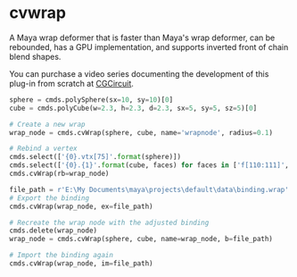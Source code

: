 # cvwrap
A Maya wrap deformer that is faster than Maya's wrap deformer, can be rebounded, has a GPU implementation, and supports inverted front of chain blend shapes.

You can purchase a video series documenting the development of this plug-in from scratch at [CGCircuit](http://www.cgcircuit.com/course/creating-a-gpu-driven-wrap-deformer?affid=df9a2a33e2f653182abfd4cfc9b7159752671dde4280a13fc724d0c42b62d143c055f01d504ecc4d176537d5ce1994d0010d204a200f178091bf59c85380dbdc).

```python
sphere = cmds.polySphere(sx=10, sy=10)[0]
cube = cmds.polyCube(w=2.3, h=2.3, d=2.3, sx=5, sy=5, sz=5)[0]

# Create a new wrap
wrap_node = cmds.cvWrap(sphere, cube, name='wrapnode', radius=0.1)

# Rebind a vertex
cmds.select(['{0}.vtx[75]'.format(sphere)])
cmds.select(['{0}.{1}'.format(cube, faces) for faces in ['f[110:111]', 'f[115:116]']], add=True)
cmds.cvWrap(rb=wrap_node)

file_path = r'E:\My Documents\maya\projects\default\data\binding.wrap'
# Export the binding
cmds.cvWrap(wrap_node, ex=file_path)

# Recreate the wrap node with the adjusted binding
cmds.delete(wrap_node)
wrap_node = cmds.cvWrap(sphere, cube, name=wrap_node, b=file_path)

# Import the binding again
cmds.cvWrap(wrap_node, im=file_path)
```
